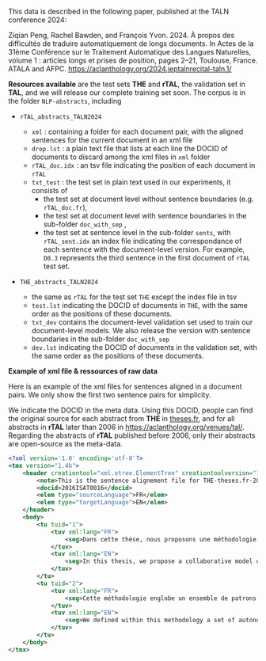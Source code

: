 
This data is described in the following paper, published at the TALN conference 2024: 

Ziqian Peng, Rachel Bawden, and François Yvon. 2024. À propos des difficultés de traduire automatiquement de longs documents. In Actes de la 31ème Conférence sur le Traitement Automatique des Langues Naturelles, volume 1 : articles longs et prises de position, pages 2–21, Toulouse, France. ATALA and AFPC.
https://aclanthology.org/2024.jeptalnrecital-taln.1/


**Resources available** are the test sets **THE** and **rTAL**, the validation set in **TAL**, 
and we will release our complete training set soon.
The corpus is in the folder `NLP-abstracts`, including

- `rTAL_abstracts_TALN2024`
  - `xml` : containing a folder for each document pair, with the aligned sentences for the current document in an xml file
  - `drop.lst` : a plain text file that lists at each line the DOCID of documents to discard among the xml files in `xml` folder
  - `rTAL_doc.idx` : an tsv file indicating the position of each document in `rTAL`
  - `txt_test` : the test set in plain text used in our experiments, it consists of 
    - the test set at document level without sentence boundaries (e.g. `rTAL_doc.fr`), 
    - the test set at document level with sentence boundaries in the sub-folder `doc_with_sep` , 
    - the test set at sentence level in the sub-folder `sents`, 
    with `rTAL_sent.idx` an index file indicating the correspondance of each sentence with the document-level version.
    For example, `D0.3` represents the third sentence in the first document of `rTAL` test set.

- `THE_abstracts_TALN2024`
  - the same as `rTAL` for the test set `THE` except the index file in tsv
  - `test.lst` indicating the DOCID of documents in `THE`, with the same order as the positions of these documents.
  - `txt_dev` contains the document-level validation set used to train our document-level models. We also release the version with sentence boundaries in the sub-folder `doc_with_sep`
  - `dev.lst` indicating the DOCID of documents in the validation set, with the same order as the positions of these documents.
  
**Example of xml file & ressources of raw data**

Here is an example of the xml files for sentences aligned in a document pairs. We only show the first two sentence pairs for simplicity. 

We indicate the DOCID in the meta data. Using this DOCID, people can find the original source for each abstract from **THE** in [theses.fr](https://theses.fr/), and for all abstracts in **rTAL** later than 2006 in https://aclanthology.org/venues/tal/. Regarding the abstracts of **rTAL** published before 2006, only their abstracts are open-source as the meta-data.

```xml
<?xml version='1.0' encoding='utf-8'?>
<tmx version="1.4b">
    <header creationtool="xml.etree.ElementTree" creationtoolversion="1.3.0" datatype="PlainText" segtype="sentence" adminlang="en-us" srclang="FR" o-tmf="XML" creationdate="2023-04-28" creationid="MaTOS">
        <note>This is the sentence alignement file for THE-theses.fr-2016ISAT0016. segId begin by 1, tuid = segId</note>
        <docid>2016ISAT0016</docid>
        <elem type="sourceLanguage">FR</elem>
        <elem type="targetLanguage">EN</elem>
    </header>
    <body>
        <tu tuid="1">
            <tuv xml:lang="FR">
                <seg>Dans cette thèse, nous proposons une méthodologie basée sur les modèles pour gérer la complexité de la conception des systèmes autonomiques cognitifs intégrant des objets connectés.</seg>
            </tuv>
            <tuv xml:lang="EN">
                <seg>In this thesis, we propose a collaborative model driven methodology for designing Autonomic Cognitive IoT systems to deal with IoT design complexity.</seg>
            </tuv>
        </tu>
        <tu tuid="2">
            <tuv xml:lang="FR">
                <seg>Cette méthodologie englobe un ensemble de patrons de conception dont nous avons défini pour modéliser la coordination dynamique des processus autonomiques pour gérer l’évolution des besoins du système, et pour enrichir les systèmes avec des propriétés cognitives qui permettent de comprendre les données et de générer des nouvelles connaissances.</seg>
            </tuv>
            <tuv xml:lang="EN">
                <seg>We defined within this methodology a set of autonomic cognitive design patterns that aim at (1) delineating the dynamic coordination of the autonomic processes to deal with the system's context changeability and requirements evolution at run-time, and (2) adding cognitive abilities to IoT systems to understand big data and generate new insights.</seg>
            </tuv>
        </tu>
    </body>
</tmx>

```





